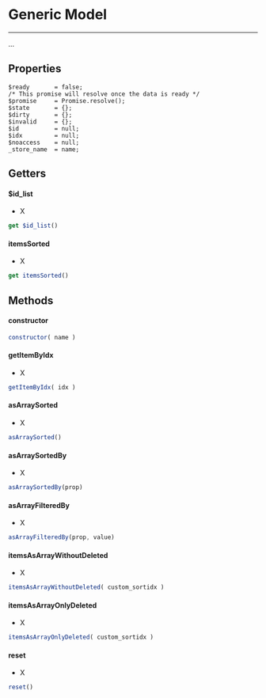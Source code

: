 # Generic Model

---
...

## Properties

```
$ready       = false;
/* This promise will resolve once the data is ready */
$promise     = Promise.resolve();
$state       = {};
$dirty       = {};
$invalid     = {};
$id          = null;
$idx         = null;
$noaccess    = null;
_store_name  = name;
```

## Getters

#### $id_list
- X
```js
get $id_list()
```

#### itemsSorted
- X
```js
get itemsSorted()
```

## Methods

#### constructor
```js
constructor( name )
```

#### getItemByIdx
- X
```js
getItemByIdx( idx )
```

#### asArraySorted
- X
```js
asArraySorted()
```

#### asArraySortedBy
- X
```js
asArraySortedBy(prop)
```

#### asArrayFilteredBy
- X
```js
asArrayFilteredBy(prop, value)
```

#### itemsAsArrayWithoutDeleted
- X
```js
itemsAsArrayWithoutDeleted( custom_sortidx )
```

#### itemsAsArrayOnlyDeleted
- X
```js
itemsAsArrayOnlyDeleted( custom_sortidx )
```

#### reset
- X
```js
reset()
```
